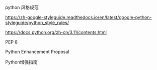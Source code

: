 python 风格规范

https://zh-google-styleguide.readthedocs.io/en/latest/google-python-styleguide/python_style_rules/

https://docs.python.org/zh-cn/3.11/contents.html



PEP 8

Python Enhancement Proposal

Python增强指南